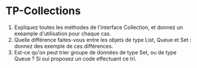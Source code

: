 # TP-Collections

1. Expliquez toutes les méthodes de l'interface Collection, et donnez un exeample d'utilisation pour chaque cas.
2. Quelle différence faites-vous entre les objets de type List, Queue et Set : donnez des exemple de ces différences.
3. Est-ce qu'on peut trier groupe de données de type Set, ou de type Queue ? Si oui proposez un code effectuant ce tri.
